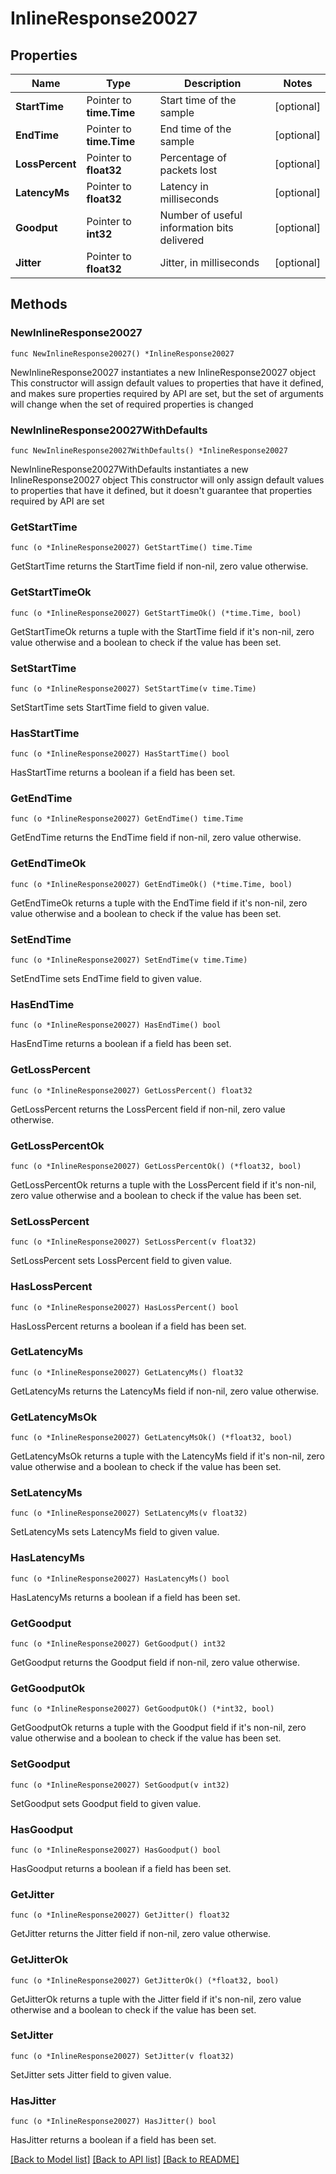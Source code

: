 # InlineResponse20027

## Properties

Name | Type | Description | Notes
------------ | ------------- | ------------- | -------------
**StartTime** | Pointer to **time.Time** | Start time of the sample | [optional] 
**EndTime** | Pointer to **time.Time** | End time of the sample | [optional] 
**LossPercent** | Pointer to **float32** | Percentage of packets lost | [optional] 
**LatencyMs** | Pointer to **float32** | Latency in milliseconds | [optional] 
**Goodput** | Pointer to **int32** | Number of useful information bits delivered | [optional] 
**Jitter** | Pointer to **float32** | Jitter, in milliseconds | [optional] 

## Methods

### NewInlineResponse20027

`func NewInlineResponse20027() *InlineResponse20027`

NewInlineResponse20027 instantiates a new InlineResponse20027 object
This constructor will assign default values to properties that have it defined,
and makes sure properties required by API are set, but the set of arguments
will change when the set of required properties is changed

### NewInlineResponse20027WithDefaults

`func NewInlineResponse20027WithDefaults() *InlineResponse20027`

NewInlineResponse20027WithDefaults instantiates a new InlineResponse20027 object
This constructor will only assign default values to properties that have it defined,
but it doesn't guarantee that properties required by API are set

### GetStartTime

`func (o *InlineResponse20027) GetStartTime() time.Time`

GetStartTime returns the StartTime field if non-nil, zero value otherwise.

### GetStartTimeOk

`func (o *InlineResponse20027) GetStartTimeOk() (*time.Time, bool)`

GetStartTimeOk returns a tuple with the StartTime field if it's non-nil, zero value otherwise
and a boolean to check if the value has been set.

### SetStartTime

`func (o *InlineResponse20027) SetStartTime(v time.Time)`

SetStartTime sets StartTime field to given value.

### HasStartTime

`func (o *InlineResponse20027) HasStartTime() bool`

HasStartTime returns a boolean if a field has been set.

### GetEndTime

`func (o *InlineResponse20027) GetEndTime() time.Time`

GetEndTime returns the EndTime field if non-nil, zero value otherwise.

### GetEndTimeOk

`func (o *InlineResponse20027) GetEndTimeOk() (*time.Time, bool)`

GetEndTimeOk returns a tuple with the EndTime field if it's non-nil, zero value otherwise
and a boolean to check if the value has been set.

### SetEndTime

`func (o *InlineResponse20027) SetEndTime(v time.Time)`

SetEndTime sets EndTime field to given value.

### HasEndTime

`func (o *InlineResponse20027) HasEndTime() bool`

HasEndTime returns a boolean if a field has been set.

### GetLossPercent

`func (o *InlineResponse20027) GetLossPercent() float32`

GetLossPercent returns the LossPercent field if non-nil, zero value otherwise.

### GetLossPercentOk

`func (o *InlineResponse20027) GetLossPercentOk() (*float32, bool)`

GetLossPercentOk returns a tuple with the LossPercent field if it's non-nil, zero value otherwise
and a boolean to check if the value has been set.

### SetLossPercent

`func (o *InlineResponse20027) SetLossPercent(v float32)`

SetLossPercent sets LossPercent field to given value.

### HasLossPercent

`func (o *InlineResponse20027) HasLossPercent() bool`

HasLossPercent returns a boolean if a field has been set.

### GetLatencyMs

`func (o *InlineResponse20027) GetLatencyMs() float32`

GetLatencyMs returns the LatencyMs field if non-nil, zero value otherwise.

### GetLatencyMsOk

`func (o *InlineResponse20027) GetLatencyMsOk() (*float32, bool)`

GetLatencyMsOk returns a tuple with the LatencyMs field if it's non-nil, zero value otherwise
and a boolean to check if the value has been set.

### SetLatencyMs

`func (o *InlineResponse20027) SetLatencyMs(v float32)`

SetLatencyMs sets LatencyMs field to given value.

### HasLatencyMs

`func (o *InlineResponse20027) HasLatencyMs() bool`

HasLatencyMs returns a boolean if a field has been set.

### GetGoodput

`func (o *InlineResponse20027) GetGoodput() int32`

GetGoodput returns the Goodput field if non-nil, zero value otherwise.

### GetGoodputOk

`func (o *InlineResponse20027) GetGoodputOk() (*int32, bool)`

GetGoodputOk returns a tuple with the Goodput field if it's non-nil, zero value otherwise
and a boolean to check if the value has been set.

### SetGoodput

`func (o *InlineResponse20027) SetGoodput(v int32)`

SetGoodput sets Goodput field to given value.

### HasGoodput

`func (o *InlineResponse20027) HasGoodput() bool`

HasGoodput returns a boolean if a field has been set.

### GetJitter

`func (o *InlineResponse20027) GetJitter() float32`

GetJitter returns the Jitter field if non-nil, zero value otherwise.

### GetJitterOk

`func (o *InlineResponse20027) GetJitterOk() (*float32, bool)`

GetJitterOk returns a tuple with the Jitter field if it's non-nil, zero value otherwise
and a boolean to check if the value has been set.

### SetJitter

`func (o *InlineResponse20027) SetJitter(v float32)`

SetJitter sets Jitter field to given value.

### HasJitter

`func (o *InlineResponse20027) HasJitter() bool`

HasJitter returns a boolean if a field has been set.


[[Back to Model list]](../README.md#documentation-for-models) [[Back to API list]](../README.md#documentation-for-api-endpoints) [[Back to README]](../README.md)


